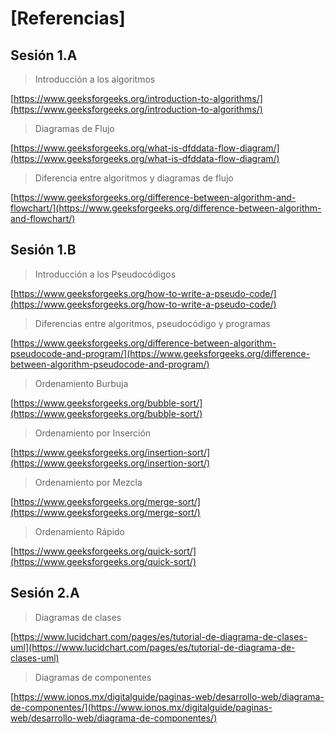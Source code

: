# [Referencias]

## Sesión 1.A

> Introducción a los algoritmos

[https://www.geeksforgeeks.org/introduction-to-algorithms/](https://www.geeksforgeeks.org/introduction-to-algorithms/)

> Diagramas de Flujo

[https://www.geeksforgeeks.org/what-is-dfddata-flow-diagram/](https://www.geeksforgeeks.org/what-is-dfddata-flow-diagram/)

> Diferencia entre algoritmos y diagramas de flujo

[https://www.geeksforgeeks.org/difference-between-algorithm-and-flowchart/](https://www.geeksforgeeks.org/difference-between-algorithm-and-flowchart/)

## Sesión 1.B

> Introducción a los Pseudocódigos

[https://www.geeksforgeeks.org/how-to-write-a-pseudo-code/](https://www.geeksforgeeks.org/how-to-write-a-pseudo-code/)

> Diferencias entre algoritmos, pseudocódigo y programas

[https://www.geeksforgeeks.org/difference-between-algorithm-pseudocode-and-program/](https://www.geeksforgeeks.org/difference-between-algorithm-pseudocode-and-program/)

> Ordenamiento Burbuja

[https://www.geeksforgeeks.org/bubble-sort/](https://www.geeksforgeeks.org/bubble-sort/)


> Ordenamiento por Inserción

[https://www.geeksforgeeks.org/insertion-sort/](https://www.geeksforgeeks.org/insertion-sort/)

> Ordenamiento por Mezcla

[https://www.geeksforgeeks.org/merge-sort/](https://www.geeksforgeeks.org/merge-sort/)

> Ordenamiento Rápido

[https://www.geeksforgeeks.org/quick-sort/](https://www.geeksforgeeks.org/quick-sort/)

## Sesión 2.A

> Diagramas de clases

[https://www.lucidchart.com/pages/es/tutorial-de-diagrama-de-clases-uml](https://www.lucidchart.com/pages/es/tutorial-de-diagrama-de-clases-uml)

> Diagramas de componentes

[https://www.ionos.mx/digitalguide/paginas-web/desarrollo-web/diagrama-de-componentes/](https://www.ionos.mx/digitalguide/paginas-web/desarrollo-web/diagrama-de-componentes/)